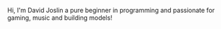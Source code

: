 Hi, I'm David Joslin a pure beginner in programming and passionate for gaming, music and building models!

